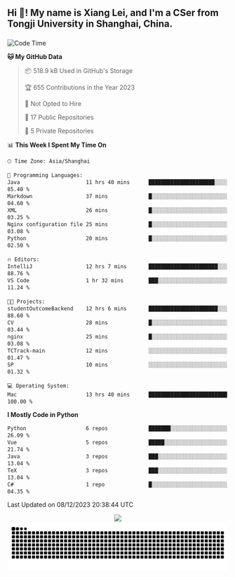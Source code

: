 <h2 align="left">Hi 👋! My name is Xiang Lei, and I'm a CSer from Tongji University in Shanghai, China.</h2>

###

<!--START_SECTION:waka-->
![Code Time](http://img.shields.io/badge/Code%20Time-329%20hrs%2047%20mins-blue)

**🐱 My GitHub Data** 

> 📦 518.9 kB Used in GitHub's Storage 
 > 
> 🏆 655 Contributions in the Year 2023
 > 
> 🚫 Not Opted to Hire
 > 
> 📜 17 Public Repositories 
 > 
> 🔑 5 Private Repositories 
 > 
📊 **This Week I Spent My Time On** 

```text
🕑︎ Time Zone: Asia/Shanghai

💬 Programming Languages: 
Java                     11 hrs 40 mins      █████████████████████░░░░   85.40 % 
Markdown                 37 mins             █░░░░░░░░░░░░░░░░░░░░░░░░   04.60 % 
XML                      26 mins             █░░░░░░░░░░░░░░░░░░░░░░░░   03.25 % 
Nginx configuration file 25 mins             █░░░░░░░░░░░░░░░░░░░░░░░░   03.08 % 
Python                   20 mins             █░░░░░░░░░░░░░░░░░░░░░░░░   02.50 % 

🔥 Editors: 
IntelliJ                 12 hrs 7 mins       ██████████████████████░░░   88.76 % 
VS Code                  1 hr 32 mins        ███░░░░░░░░░░░░░░░░░░░░░░   11.24 % 

🐱‍💻 Projects: 
studentOutcomeBackend    12 hrs 6 mins       ██████████████████████░░░   88.60 % 
CV                       28 mins             █░░░░░░░░░░░░░░░░░░░░░░░░   03.44 % 
nginx                    25 mins             █░░░░░░░░░░░░░░░░░░░░░░░░   03.08 % 
TCTrack-main             12 mins             ░░░░░░░░░░░░░░░░░░░░░░░░░   01.47 % 
SP                       10 mins             ░░░░░░░░░░░░░░░░░░░░░░░░░   01.32 % 

💻 Operating System: 
Mac                      13 hrs 40 mins      █████████████████████████   100.00 % 
```

**I Mostly Code in Python** 

```text
Python                   6 repos             ███████░░░░░░░░░░░░░░░░░░   26.09 % 
Vue                      5 repos             █████░░░░░░░░░░░░░░░░░░░░   21.74 % 
Java                     3 repos             ███░░░░░░░░░░░░░░░░░░░░░░   13.04 % 
TeX                      3 repos             ███░░░░░░░░░░░░░░░░░░░░░░   13.04 % 
C#                       1 repo              █░░░░░░░░░░░░░░░░░░░░░░░░   04.35 % 
```




 Last Updated on 08/12/2023 20:38:44 UTC
<!--END_SECTION:waka-->

<div align="center">
  <img src="https://github-readme-stats.vercel.app/api?username=Lei00764&show_icons=true&theme=radical" />
 </div>

 <div align="center">

<picture>
  <source media="(prefers-color-scheme: dark)" srcset="https://raw.githubusercontent.com/Lei00764/Lei00764/output/github-contribution-grid-snake-dark.svg">
  <source media="(prefers-color-scheme: light)" srcset="https://raw.githubusercontent.com/Lei00764/Lei00764/output/github-contribution-grid-snake.svg">
  <img alt="github contribution grid snake animation" src="https://raw.githubusercontent.com/Lei00764/Lei00764/output/github-contribution-grid-snake.svg">
</picture>

</div>




